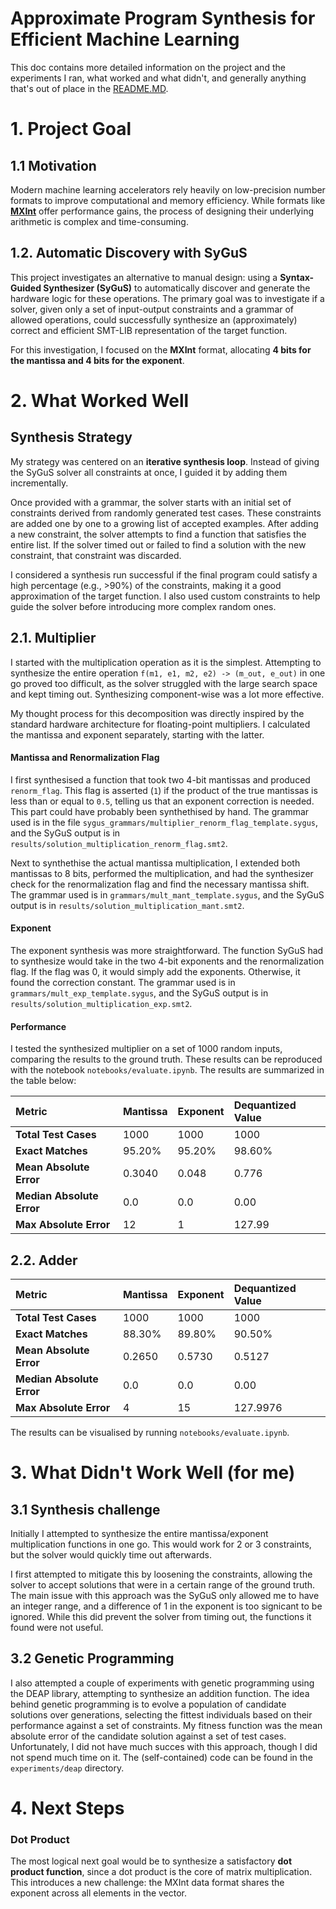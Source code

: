 
# Approximate Program Synthesis for Efficient Machine Learning

This doc contains more detailed information on the project and the experiments I ran, what worked and what didn't, and generally anything that's out of place in the [README.MD](README.MD).

# 1. Project Goal

## 1.1 Motivation
Modern machine learning accelerators rely heavily on low-precision number formats to improve computational and memory efficiency. While formats like **[MXInt](https://arxiv.org/pdf/2310.10537)** offer performance gains, the process of designing their underlying arithmetic is complex and time-consuming.

## 1.2. Automatic Discovery with SyGuS
This project investigates an alternative to manual design: using a **Syntax-Guided Synthesizer (SyGuS)** to automatically discover and generate the hardware logic for these operations. The primary goal was to investigate if a solver, given only a set of input-output constraints and a grammar of allowed operations, could successfully synthesize an (approximately) correct and efficient SMT-LIB representation of the target function.

For this investigation, I focused on the **MXInt** format, allocating **4 bits for the mantissa and 4 bits for the exponent**.

# 2. What Worked Well

## Synthesis Strategy
My strategy was centered on an **iterative synthesis loop**. Instead of giving the SyGuS solver all constraints at once, I guided it by adding them incrementally.

Once provided with a grammar, the solver starts with an initial set of constraints derived from randomly generated test cases. These constraints are added one by one to a growing list of accepted examples. After adding a new constraint, the solver attempts to find a function that satisfies the entire list. If the solver timed out or failed to find a solution with the new constraint, that constraint was discarded.

 I considered a synthesis run successful if the final program could satisfy a high percentage (e.g., >90%) of the constraints, making it a good approximation of the target function. I also used custom constraints to help guide the solver before introducing more complex random ones.

## 2.1. Multiplier
I started with the multiplication operation as it is the simplest. Attempting to synthesize the entire operation `f(m1, e1, m2, e2) -> (m_out, e_out)` in one go proved too difficult, as the solver struggled with the large search space and kept timing out. Synthesizing component-wise was a lot more effective.

My thought process for this decomposition was directly inspired by the standard hardware architecture for floating-point multipliers. I calculated the mantissa and exponent separately, starting with the latter. 

#### Mantissa and Renormalization Flag
I first synthesised a function that took two 4-bit mantissas and produced `renorm_flag`. This flag is asserted (`1`) if the product of the true mantissas is less than or equal to `0.5`, telling us that an exponent correction is needed. This part could have probably been synthethised by hand. The grammar used is in the file `sygus_grammars/multiplier_renorm_flag_template.sygus`, and the SyGuS output is in `results/solution_multiplication_renorm_flag.smt2`.

Next to synthethise the actual mantissa multiplication, I extended both mantissas to 8 bits, performed the multiplication, and had the synthesizer check for the renormalization flag and find the necessary mantissa shift. The grammar used is in `grammars/mult_mant_template.sygus`, and the SyGuS output is in `results/solution_multiplication_mant.smt2`.

#### Exponent
The exponent synthesis was more straightforward. The function SyGuS had to synthesize would take in the two 4-bit exponents and the renormalization flag. If the flag was 0, it would simply add the exponents. Otherwise, it found the correction constant. The grammar used is in `grammars/mult_exp_template.sygus`, and the SyGuS output is in `results/solution_multiplication_exp.smt2`.

#### Performance
I tested the synthesized multiplier on a set of 1000 random inputs, comparing the results to the ground truth. These results can be reproduced with the notebook `notebooks/evaluate.ipynb`. The results are summarized in the table below:



| Metric                | Mantissa | Exponent | Dequantized Value |
| :-------------------- | :------- | :------- | :---------------- |
| **Total Test Cases**    | 1000     | 1000     | 1000              |
| **Exact Matches**     | 95.20%   | 95.20%   | 98.60%            |
| **Mean Absolute Error** | 0.3040   | 0.048    | 0.776             |
| **Median Absolute Error** | 0.0      | 0.0      | 0.00              |
| **Max Absolute Error**  | 12       | 1        | 127.99 |


## 2.2. Adder


| Metric                   | Mantissa | Exponent | Dequantized Value |
| :----------------------- | :------- | :------- | :---------------- |
| **Total Test Cases**     | 1000     | 1000     | 1000              |
| **Exact Matches**        | 88.30%   | 89.80%   | 90.50%            |
| **Mean Absolute Error**  | 0.2650   | 0.5730   | 0.5127            |
| **Median Absolute Error**| 0.0   | 0.0   | 0.00           |
| **Max Absolute Error**   | 4        | 15       | 127.9976          |     |

The results can be visualised by running `notebooks/evaluate.ipynb`. 

# 3. What Didn't Work Well (for me)

## 3.1 Synthesis challenge

Initially I attempted to synthesize the entire mantissa/exponent multiplication functions in one go. This would work for 2 or 3 constraints, but the solver would quickly time out afterwards.

I first attempted to mitigate this by loosening the constraints, allowing the solver to accept solutions that were in a certain range of the ground truth. The main issue with this approach was the SyGuS only allowed me to have an integer range, and a difference of 1 in the exponent is too signicant to be ignored. While this did prevent the solver from timing out, the functions it found were not useful. 

## 3.2 Genetic Programming
I also attempted a couple of experiments with genetic programming using the DEAP library, attempting to synthesize an addition function. The idea behind genetic programming is to evolve a population of candidate solutions over generations, selecting the fittest individuals based on their performance against a set of constraints. My fitness function was the mean absolute error of the candidate solution against a set of test cases. Unfortunately, I did not have much succes with this approach, though I did not spend much time on it. The (self-contained) code can be found in the `experiments/deap` directory.


# 4. Next Steps

### Dot Product
The most logical next goal would be to synthesize a satisfactory **dot product function**, since a dot product is the core of matrix multiplication. This introduces a new challenge: the MXInt data format shares the exponent across all elements in the vector.

